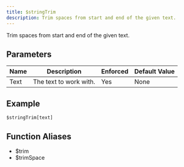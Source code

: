 ```yaml
---
title: $stringTrim
description: Trim spaces from start and end of the given text.
---
```


Trim spaces from start and end of the given text.
## Parameters
| Name |      Description       | Enforced | Default Value |
|------|------------------------|----------|---------------|
| Text | The text to work with. | Yes      | None          |
## Example
```
$stringTrim[text]
```
## Function Aliases
- $trim
- $trimSpace